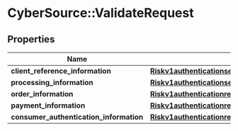 # CyberSource::ValidateRequest

## Properties
Name | Type | Description | Notes
------------ | ------------- | ------------- | -------------
**client_reference_information** | [**Riskv1authenticationsetupsClientReferenceInformation**](Riskv1authenticationsetupsClientReferenceInformation.md) |  | [optional] 
**processing_information** | [**Riskv1authenticationsetupsProcessingInformation**](Riskv1authenticationsetupsProcessingInformation.md) |  | [optional] 
**order_information** | [**Riskv1authenticationresultsOrderInformation**](Riskv1authenticationresultsOrderInformation.md) |  | [optional] 
**payment_information** | [**Riskv1authenticationresultsPaymentInformation**](Riskv1authenticationresultsPaymentInformation.md) |  | [optional] 
**consumer_authentication_information** | [**Riskv1authenticationresultsConsumerAuthenticationInformation**](Riskv1authenticationresultsConsumerAuthenticationInformation.md) |  | [optional] 


